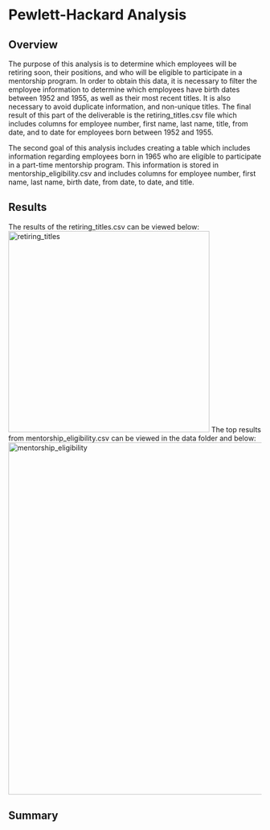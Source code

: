 # Pewlett-Hackard Analysis

## Overview
The purpose of this analysis is to determine which employees will be retiring soon, their positions, and who will be eligible to participate in a mentorship program. In order to obtain this data, it is necessary to filter the employee information to determine which employees have birth dates between 1952 and 1955, as well as their most recent titles. It is also necessary to avoid duplicate information, and non-unique titles. The final result of this part of the deliverable is the retiring_titles.csv file which includes columns for employee number, first name, last name, title, from date, and to date for employees born between 1952 and 1955. 

The second goal of this analysis includes creating a table which includes information regarding employees born in 1965 who are eligible to participate in a part-time mentorship program. This information is stored in mentorship_eligibility.csv and includes columns for employee number, first name, last name, birth date, from date, to date, and title. 

## Results
The results of the retiring_titles.csv can be viewed below:
<img width="400" alt="retiring_titles" src="https://user-images.githubusercontent.com/107224097/185225355-a3ccca7d-8243-4afa-a498-a4c9090f3c71.PNG">
The top results from mentorship_eligibility.csv can be viewed in the data folder and below:
<img width="700" alt="mentorship_eligibility" src="https://user-images.githubusercontent.com/107224097/185225681-6b26f147-a9bb-43ee-b667-b0f4b5a0b1e1.PNG">


## Summary
